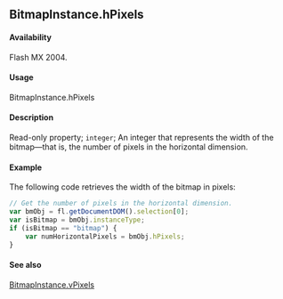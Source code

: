 ## BitmapInstance.hPixels

#### Availability

Flash MX 2004.

#### Usage

BitmapInstance.hPixels

#### Description

Read-only property; `integer`; An integer that represents the width of the bitmap—that is, the number of pixels in the horizontal dimension.

#### Example

The following code retrieves the width of the bitmap in pixels:

```javascript
// Get the number of pixels in the horizontal dimension.
var bmObj = fl.getDocumentDOM().selection[0];
var isBitmap = bmObj.instanceType;
if (isBitmap == "bitmap") {
    var numHorizontalPixels = bmObj.hPixels;
}
```

#### See also

[BitmapInstance.vPixels](../BitmapInstance_object/BitmapInstance3.md)
